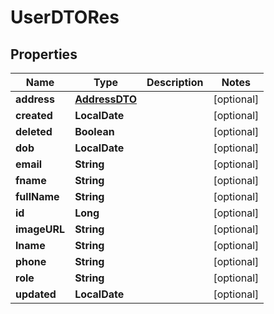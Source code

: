 

# UserDTORes

## Properties

Name | Type | Description | Notes
------------ | ------------- | ------------- | -------------
**address** | [**AddressDTO**](AddressDTO.md) |  |  [optional]
**created** | **LocalDate** |  |  [optional]
**deleted** | **Boolean** |  |  [optional]
**dob** | **LocalDate** |  |  [optional]
**email** | **String** |  |  [optional]
**fname** | **String** |  |  [optional]
**fullName** | **String** |  |  [optional]
**id** | **Long** |  |  [optional]
**imageURL** | **String** |  |  [optional]
**lname** | **String** |  |  [optional]
**phone** | **String** |  |  [optional]
**role** | **String** |  |  [optional]
**updated** | **LocalDate** |  |  [optional]



